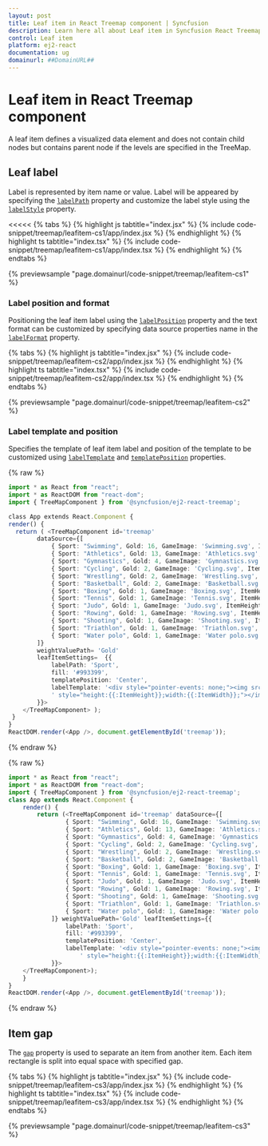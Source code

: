 ```yaml
---
layout: post
title: Leaf item in React Treemap component | Syncfusion
description: Learn here all about Leaf item in Syncfusion React Treemap component of Syncfusion Essential JS 2 and more.
control: Leaf item 
platform: ej2-react
documentation: ug
domainurl: ##DomainURL##
---
```


# Leaf item in React Treemap component

A leaf item defines a visualized data element and does not contain child nodes but contains parent node if the levels are specified in the TreeMap.

## Leaf label

Label is represented by item name or value. Label will be appeared by specifying the [`labelPath`](https://ej2.syncfusion.com/react/documentation/api/treemap/leafItemSettingsModel/#labelpath) property and customize the label style using the [`labelStyle`](https://ej2.syncfusion.com/react/documentation/api/treemap/leafItemSettingsModel/#labelstyle) property.

<<<<<
{% tabs %}
{% highlight js tabtitle="index.jsx" %}
{% include code-snippet/treemap/leafitem-cs1/app/index.jsx %}
{% endhighlight %}
{% highlight ts tabtitle="index.tsx" %}
{% include code-snippet/treemap/leafitem-cs1/app/index.tsx %}
{% endhighlight %}
{% endtabs %}

 {% previewsample "page.domainurl/code-snippet/treemap/leafitem-cs1" %}

<!-- markdownlint-disable MD036 -->

### Label position and format

Positioning the leaf item label using the [`labelPosition`](https://ej2.syncfusion.com/react/documentation/api/treemap/leafItemSettingsModel/#labelposition) property and the text format can be customized by specifying data source properties name in the [`labelFormat`](https://ej2.syncfusion.com/react/documentation/api/treemap/leafItemSettingsModel/#labelformat) property.

{% tabs %}
{% highlight js tabtitle="index.jsx" %}
{% include code-snippet/treemap/leafitem-cs2/app/index.jsx %}
{% endhighlight %}
{% highlight ts tabtitle="index.tsx" %}
{% include code-snippet/treemap/leafitem-cs2/app/index.tsx %}
{% endhighlight %}
{% endtabs %}

 {% previewsample "page.domainurl/code-snippet/treemap/leafitem-cs2" %}

<!-- markdownlint-disable MD036 -->

### Label template and position

Specifies the template of leaf item label and position of the template to be customized using [`labelTemplate`](https://ej2.syncfusion.com/react/documentation/api/treemap/leafItemSettingsModel/#labeltemplate) and [`templatePosition`](https://ej2.syncfusion.com/react/documentation/api/treemap/leafItemSettingsModel/#templateposition) properties.

{% raw %}

```ts
import * as React from "react";
import * as ReactDOM from "react-dom";
import { TreeMapComponent } from '@syncfusion/ej2-react-treemap';

class App extends React.Component {
render() {
  return ( <TreeMapComponent id='treemap'
        dataSource={[
            { Sport: "Swimming", Gold: 16, GameImage: 'Swimming.svg', ItemHeight: "180px", ItemWidth: "180px" },
            { Sport: "Athletics", Gold: 13, GameImage: 'Athletics.svg', ItemHeight: "70px", ItemWidth: "70px" },
            { Sport: "Gymnastics", Gold: 4, GameImage: 'Gymnastics.svg', ItemHeight: "80px", ItemWidth: "80px" },
            { Sport: "Cycling", Gold: 2, GameImage: 'Cycling.svg', ItemHeight: "50px", ItemWidth: "50px" },
            { Sport: "Wrestling", Gold: 2, GameImage: 'Wrestling.svg', ItemHeight: "60px", ItemWidth: "50px" },
            { Sport: "Basketball", Gold: 2, GameImage: 'Basketball.svg', ItemHeight: "50px", ItemWidth: "50px" },
            { Sport: "Boxing", Gold: 1, GameImage: 'Boxing.svg', ItemHeight: "40px", ItemWidth: "30px" },
            { Sport: "Tennis", Gold: 1, GameImage: 'Tennis.svg', ItemHeight: "40px", ItemWidth: "40px" },
            { Sport: "Judo", Gold: 1, GameImage: 'Judo.svg', ItemHeight: "40px", ItemWidth: "40px" },
            { Sport: "Rowing", Gold: 1, GameImage: 'Rowing.svg', ItemHeight: "40px", ItemWidth: "40px" },
            { Sport: "Shooting", Gold: 1, GameImage: 'Shooting.svg', ItemHeight: "40px", ItemWidth: "40px" },
            { Sport: "Triathlon", Gold: 1, GameImage: 'Triathlon.svg', ItemHeight: "40px", ItemWidth: "40px" },
            { Sport: "Water polo", Gold: 1, GameImage: 'Water polo.svg', ItemHeight: "40px", ItemWidth: "40px" }
        ]}
        weightValuePath= 'Gold'
        leafItemSettings=  {{
            labelPath: 'Sport',
            fill: '#993399',
            templatePosition: 'Center',
            labelTemplate: '<div style="pointer-events: none;"><img src="src/treemap/image/{{:GameImage}}"' +
            ' style="height:{{:ItemHeight}};width:{{:ItemWidth}};"></img></div>'
        }}>
    </TreeMapComponent> );
 }
}
ReactDOM.render(<App />, document.getElementById('treemap'));
```
{% endraw %}

{% raw %}

```ts
import * as React from "react";
import * as ReactDOM from "react-dom";
import { TreeMapComponent } from '@syncfusion/ej2-react-treemap';
class App extends React.Component {
    render() {
        return (<TreeMapComponent id='treemap' dataSource={[
                { Sport: "Swimming", Gold: 16, GameImage: 'Swimming.svg', ItemHeight: "180px", ItemWidth: "180px" },
                { Sport: "Athletics", Gold: 13, GameImage: 'Athletics.svg', ItemHeight: "70px", ItemWidth: "70px" },
                { Sport: "Gymnastics", Gold: 4, GameImage: 'Gymnastics.svg', ItemHeight: "80px", ItemWidth: "80px" },
                { Sport: "Cycling", Gold: 2, GameImage: 'Cycling.svg', ItemHeight: "50px", ItemWidth: "50px" },
                { Sport: "Wrestling", Gold: 2, GameImage: 'Wrestling.svg', ItemHeight: "60px", ItemWidth: "50px" },
                { Sport: "Basketball", Gold: 2, GameImage: 'Basketball.svg', ItemHeight: "50px", ItemWidth: "50px" },
                { Sport: "Boxing", Gold: 1, GameImage: 'Boxing.svg', ItemHeight: "40px", ItemWidth: "30px" },
                { Sport: "Tennis", Gold: 1, GameImage: 'Tennis.svg', ItemHeight: "40px", ItemWidth: "40px" },
                { Sport: "Judo", Gold: 1, GameImage: 'Judo.svg', ItemHeight: "40px", ItemWidth: "40px" },
                { Sport: "Rowing", Gold: 1, GameImage: 'Rowing.svg', ItemHeight: "40px", ItemWidth: "40px" },
                { Sport: "Shooting", Gold: 1, GameImage: 'Shooting.svg', ItemHeight: "40px", ItemWidth: "40px" },
                { Sport: "Triathlon", Gold: 1, GameImage: 'Triathlon.svg', ItemHeight: "40px", ItemWidth: "40px" },
                { Sport: "Water polo", Gold: 1, GameImage: 'Water polo.svg', ItemHeight: "40px", ItemWidth: "40px" }
            ]} weightValuePath='Gold' leafItemSettings={{
                labelPath: 'Sport',
                fill: '#993399',
                templatePosition: 'Center',
                labelTemplate: '<div style="pointer-events: none;"><img src="src/treemap/image/{{:GameImage}}"' +
                    ' style="height:{{:ItemHeight}};width:{{:ItemWidth}};"></img></div>'
            }}>
    </TreeMapComponent>);
    }
}
ReactDOM.render(<App />, document.getElementById('treemap'));
```
{% endraw %}

<!-- markdownlint-disable MD036 -->

## Item gap

The [`gap`](https://ej2.syncfusion.com/react/documentation/api/treemap/leafItemSettingsModel/#gap) property is used to separate an item from another item. Each item rectangle is split into equal space with specified gap.

{% tabs %}
{% highlight js tabtitle="index.jsx" %}
{% include code-snippet/treemap/leafitem-cs3/app/index.jsx %}
{% endhighlight %}
{% highlight ts tabtitle="index.tsx" %}
{% include code-snippet/treemap/leafitem-cs3/app/index.tsx %}
{% endhighlight %}
{% endtabs %}

 {% previewsample "page.domainurl/code-snippet/treemap/leafitem-cs3" %}